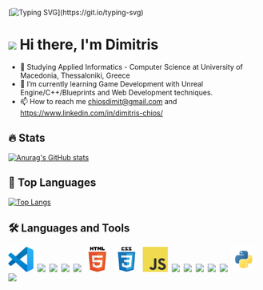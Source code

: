 [![Typing SVG](https://readme-typing-svg.herokuapp.com?font=Courier+new&color=%23808080&size=40&width=800&duration=6969&lines=Welcome+to+my+profile!)](https://git.io/typing-svg)
# <img src="https://raw.githubusercontent.com/iampavangandhi/iampavangandhi/master/gifs/Hi.gif" width="30px"> Hi there, I'm Dimitris

- :school: Studying Applied Informatics - Computer Science at University of Macedonia, Thessaloniki, Greece</br>
- 🌱 I’m currently learning Game Development with Unreal Engine/C++/Blueprints and Web Development techniques.
- 📫 How to reach me chiosdimit@gmail.com and https://www.linkedin.com/in/dimitris-chios/
## :fire: Stats
[![Anurag's GitHub stats](https://github-readme-stats-sigma-five.vercel.app/api?username=ChiosDim&count_private=true&show_icons=true&show_icons=true&theme=cobalt)](https://github.com/anuraghazra/github-readme-stats)

## 📔 Top Languages 
[![Top Langs](https://github-readme-stats-sigma-five.vercel.app/api/top-langs/?username=ChiosDim&layout=compact&theme=radical)](https://github.com/anuraghazra/github-readme-stats)

## :hammer_and_wrench: Languages and Tools  
  <img width=50px src="https://raw.githubusercontent.com/github/explore/80688e429a7d4ef2fca1e82350fe8e3517d3494d/topics/visual-studio-code/visual-studio-code.png">&nbsp;
  <img width=50px src="https://cdn.freebiesupply.com/logos/large/2x/eclipse-11-logo-png-transparent.png">&nbsp;
  <img width=50px src="https://cdn.jsdelivr.net/gh/devicons/devicon/icons/atom/atom-original.svg" />&nbsp;
  <img width=50px src="https://cdn.jsdelivr.net/gh/devicons/devicon/icons/csharp/csharp-original.svg" />&nbsp;
  <img width=50px src="https://cdn.jsdelivr.net/gh/devicons/devicon/icons/unrealengine/unrealengine-original-wordmark.svg" >&nbsp;
  <img width=50px src="https://raw.githubusercontent.com/github/explore/80688e429a7d4ef2fca1e82350fe8e3517d3494d/topics/html/html.png">&nbsp;
  <img width=50px src="https://raw.githubusercontent.com/github/explore/80688e429a7d4ef2fca1e82350fe8e3517d3494d/topics/css/css.png">&nbsp; 
  <img width=50px src="https://raw.githubusercontent.com/github/explore/80688e429a7d4ef2fca1e82350fe8e3517d3494d/topics/javascript/javascript.png">&nbsp;
  <img width=50px src="https://cdn.jsdelivr.net/gh/devicons/devicon/icons/php/php-plain.svg" />&nbsp;
  <img width=50px src="https://cdn.jsdelivr.net/gh/devicons/devicon/icons/mysql/mysql-original-wordmark.svg" />&nbsp;
  <img width=50px src="https://brandslogos.com/wp-content/uploads/images/large/java-logo-1.png">&nbsp;
  <img width=50px src="https://cdn.jsdelivr.net/gh/devicons/devicon/icons/android/android-original.svg">&nbsp;
  <img width=50px src="https://upload.wikimedia.org/wikipedia/commons/1/18/C_Programming_Language.svg">&nbsp;
  <img width=50px src="https://raw.githubusercontent.com/github/explore/80688e429a7d4ef2fca1e82350fe8e3517d3494d/topics/python/python.png">&nbsp;
  <img width=50px src="https://upload.wikimedia.org/wikipedia/commons/thumb/5/5f/Windows_logo_-_2012.svg/2048px-Windows_logo_-_2012.svg.png">&nbsp; 
